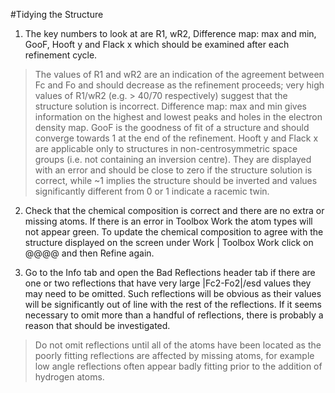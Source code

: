 #Tidying the Structure

1.	The key numbers to look at are R1, wR2, Difference map: max and min, GooF, Hooft y and Flack x which should be examined after each refinement cycle.
>The values of R1 and wR2 are an indication of the agreement between Fc and Fo and should decrease as the refinement proceeds; very high values of R1/wR2 (e.g. > 40/70 respectively) suggest that the structure solution is incorrect. Difference map: max and min gives information on the highest and lowest peaks and holes in the electron density map. GooF is the goodness of fit of a structure and should converge towards 1 at the end of the refinement. Hooft y and Flack x are applicable only to structures in non-centrosymmetric space groups (i.e. not containing an inversion centre). They are displayed with an error and should be close to zero if the structure solution is correct, while ~1 implies the structure should be inverted and values significantly different from 0 or 1 indicate a racemic twin.

2.	Check that the chemical composition is correct and there are no extra or missing atoms. If there is an error in Toolbox Work the atom types will not appear green. To update the chemical composition to agree with the structure displayed on the screen under Work | Toolbox Work click on @@@@ and then Refine again.

3.	Go to the Info tab and open the Bad Reflections header tab if there are one or two reflections that have very large |Fc2-Fo2|/esd values they may need to be omitted. Such reflections will be obvious as their values will be significantly out of line with the rest of the reflections. If it seems necessary to omit more than a handful of reflections, there is probably a reason that should be investigated. 
	
>Do not omit reflections until all of the atoms have been located as the poorly fitting reflections are affected by missing atoms, for example low angle reflections often appear badly fitting prior to the addition of hydrogen atoms.
